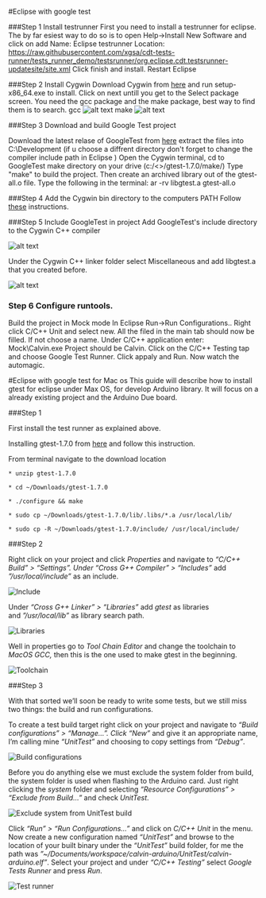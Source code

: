#Eclipse with google test

###Step 1 Install testrunner
First you need to install a testrunner for eclipse. The by far esiest 
way to do so is to open Help->Install New Software and click on add
Name: Eclipse testrunner
Location: https://raw.githubusercontent.com/xgsa/cdt-tests-runner/tests_runner_demo/testsrunner/org.eclipse.cdt.testsrunner-updatesite/site.xml
Click finish and install.
Restart Eclipse

###Step 2 Install Cygwin
Download Cygwin from [here](https://www.cygwin.com/install.html) and run setup-x86_64.exe 
to install. Click on next untill you get to the Select package screen. You need the gcc 
package and the make package, best way to find them is to search.
gcc
![alt text](http://i.stack.imgur.com/wFapq.jpg "Logo Title Text 1")
make
![alt text](http://i.stack.imgur.com/2nxjA.jpg "Logo Title Text 1")

###Step 3 Download and build Google Test project

Download the latest relase of GoogleTest from [here](https://code.google.com/p/googletest/downloads/list) extract the files into C:\Development
(if u choose a diffrent directory don't forget to change the compiler include path in Eclipse )
Open the Cygwin terminal, cd to GoogleTest make directory on your drive (c:/<<yourpath>>/gtest-1.7.0/make/)
Type "make" to build the project. Then create an archived library out of the gtest-all.o file.
Type the following in the terminal:
ar -rv libgtest.a gtest-all.o


###Step 4 Add the Cygwin bin directory to the computers PATH
Follow [these](http://www.java.com/en/download/help/path.xml) instructions.


###Step 5 Include GoogleTest in project
Add GoogleTest's include directory to the Cygwin C++ compiler

![alt text](http://i.stack.imgur.com/Qs4Z2.png "Logo Title Text 1")

Under the Cygwin C++ linker folder select Miscellaneous and add libgtest.a that you created before.

![alt text](http://i.stack.imgur.com/WKi79.png "Logo Title Text 1")

### Step 6 Configure runtools.
Build the project in Mock mode
In Eclipse Run->Run Configurations.. 
Right click C/C++ Unit and select new.
All the filed in the main tab should now be filled. If not choose a name.
Under C/C++ application enter: Mock\Calvin.exe
Project should be Calvin. Click on the C/C++ Testing tap and choose Google Test Runner.
Click appaly and Run.
Now watch the automagic.

#Eclipse with google test for Mac os
This guide will describe how to install gtest for eclipse under Max OS,
for develop Arduino library. It will focus on a already existing project
and the Arduino Due board.

###Step 1 

First install the test runner as explained above.

Installing gtest-1.7.0 from
[here](https://code.google.com/p/googletest/downloads/list) and follow this instruction.

From terminal navigate to the download location
```
* unzip gtest-1.7.0

* cd ~/Downloads/gtest-1.7.0

* ./configure && make

* sudo cp ~/Downloads/gtest-1.7.0/lib/.libs/*.a /usr/local/lib/

* sudo cp -R ~/Downloads/gtest-1.7.0/include/ /usr/local/include/
```

###Step 2

Right click on your project and click *Properties* and navigate to
*“C/C++ Build” &gt; “Settings”. Under “Cross G++ Compiler” &gt;
“Includes”* add *”/usr/local/include”* as an include.

![Include](http://i.imgur.com/Lo2vV0K.jpg)


Under *“Cross G++ Linker” &gt; “Libraries”* add *gtest* as libraries
and *”/usr/local/lib”* as library search path.

![Libraries](http://i.imgur.com/AjPrUsO.jpg)


Well in properties go to *Tool Chain Editor* and change the toolchain to
*MacOS GCC,* then this is the one used to make gtest in the beginning.

![Toolchain](http://i.imgur.com/QhhQo8o.jpg)


###Step 3

With that sorted we’ll soon be ready to write some tests, but we still
miss two things: the build and run configurations.

To create a test build target right click on your project and navigate
to *“Build configurations” &gt; “Manage…”. Click “New”* and give it an
appropriate name, I’m calling mine *“UnitTest”* and choosing to copy
settings from *“Debug”*.

![Build configurations](http://i.imgur.com/n5ArzYk.jpg)

Before you do anything else we must exclude the system folder from
build, the system folder is used when flashing to the Arduino card. Just
right clicking the *system* folder and selecting *“Resource
Configurations” &gt; “Exclude from Build…”* and check *UnitTest*.

![Exclude system from UnitTest build](http://i.imgur.com/f8lbuwh.jpg)

Click *“Run” &gt; “Run Configurations…”* and click on *C/C++ Unit* in
the menu. Now create a new configuration named *“UnitTest”* and browse
to the location of your built binary under the *“UnitTest”* build
folder, for me the path was
*”\~/Documents/workspace/calvin-arduino/UnitTest/calvin-arduino.elf”*.
Select your project and under *“C/C++ Testing”* select *Google Tests
Runner* and press *Run*.

![Test runner](http://i.imgur.com/tFefTQj.jpg)
